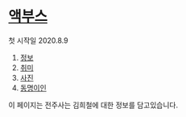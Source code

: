 <!DOCTYPE html>
<html>
  <head>
    <title>액부</title>
    <meta charset = "UTF-8">
  </head>
  <body>
    <h1><a href="">액부스</a></h1>
    <p>첫 시작일 2020.8.9</p>
    <ol>
      <li><a href="info.html">정보</a></li>
      <li><a href="hby.html">취미</a></li>
      <li><a href="pht.html">사진</a></li>   
      <li><a href="https://search.naver.com/search.naver?sm=top_hty&fbm=1&ie=utf8&query=%EA%B9%80%ED%9D%AC%EC%B2%A0" target="_blank" title="김희철 네이버 검색">동명이인</a></li>
    </ol>
    이 페이지는 전주사는 김희철에 대한 정보를 담고있습니다.
  </body>
</html>

